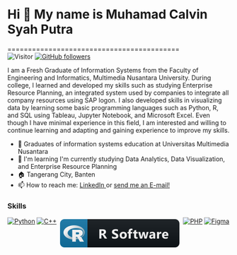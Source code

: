 # Hi 👋 My name is Muhamad Calvin Syah Putra
==========================================
<br>![Visitor](https://visitor-badge.laobi.icu/badge?page_id=MuhamadCalvinSyahPutra.repoName) [![GitHub followers](https://img.shields.io/github/followers/MuhamadCalvinSyahPutra.svg?style=social&label=Follow)](https://github.com/MuhamadCalvinSyahPutra?tab=followers)<br/>

I am a Fresh Graduate of Information Systems from the Faculty of Engineering and Informatics, Multimedia Nusantara University. During college, I learned and developed my skills such as studying Enterprise Resource Planning, an integrated system used by companies to integrate all company resources using SAP logon. I also developed skills in visualizing data by learning some basic programming languages such as Python, R, and SQL using Tableau, Jupyter Notebook, and Microsoft Excel. Even though I have minimal experience in this field, I am interested and willing to continue learning and adapting and gaining experience to improve my skills.

* 🏫 Graduates of information systems education at Universitas Multimedia Nusantara </li>
* 🧠 I'm learning I'm currently studying Data Analytics, Data Visualization, and Enterprise Resource Planning</li>
* 🏠 Tangerang City, Banten</li>
* 📫 How to reach me: <a href = "https://www.linkedin.com/in/muhamad-calvin-syah-putra-42203125a/"> LinkedIn </a> or <a href="mailto:calvinsyahputra1515@gmail.com">send me an E-mail!</a></li>

### Skills


<p align="left">
<a href="https://www.python.org/" target="_blank" rel="noreferrer"><img src="https://raw.githubusercontent.com/danielcranney/readme-generator/main/public/icons/skills/python-colored.svg" width="36" height="36" alt="Python" /></a>
<a href="https://docs.microsoft.com/en-us/cpp/?view=msvc-170" target="_blank" rel="noreferrer"><img src="https://raw.githubusercontent.com/danielcranney/readme-generator/main/public/icons/skills/cplusplus-colored.svg" width="36" height="36" alt="C++" /></a>
  <img src="https://github.com/MikeCodesDotNET/ColoredBadges/blob/master/svg/dev/languages/rsoftware.svg" alt="rstudio" style="vertical-align:top; margin:4px">
<a href="https://www.php.net/" target="_blank" rel="noreferrer"><img src="https://raw.githubusercontent.com/danielcranney/readme-generator/main/public/icons/skills/php-colored.svg" width="36" height="36" alt="PHP" /></a>
<a href="https://www.figma.com/" target="_blank" rel="noreferrer"><img src="https://raw.githubusercontent.com/danielcranney/readme-generator/main/public/icons/skills/figma-colored.svg" width="36" height="36" alt="Figma" /></a>
</p>

<!---
muhamadcalvin/muhamadcalvin is a ✨ special ✨ repository because its `README.md` (this file) appears on your GitHub profile.
You can click the Preview link to take a look at your changes.
--->
